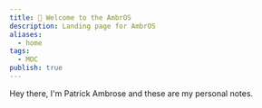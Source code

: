 ```yaml
---
title: 👋 Welcome to the AmbrOS
description: Landing page for AmbrOS
aliases:
  - home
tags:
  - MOC
publish: true
---
```


Hey there, I'm Patrick Ambrose and these are my personal notes.